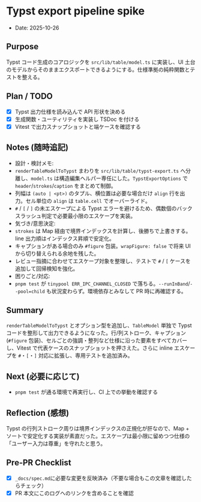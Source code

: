 # Typst export pipeline spike

- Date: 2025-10-26

## Purpose

Typst コード生成のコアロジックを `src/lib/table/model.ts` に実装し、UI 土台のモデルからそのままエクスポートできるようにする。仕様準拠の純粋関数とテストを整える。

## Plan / TODO

- [x] Typst 出力仕様を読み込んで API 形状を決める
- [x] 生成関数・ユーティリティを実装し TSDoc を付ける
- [x] Vitest で出力スナップショットと端ケースを確認する

## Notes (随時追記)

- 設計・検討メモ:
- `renderTableModelToTypst` まわりを `src/lib/table/typst-export.ts` へ分離し、`model.ts` は構造編集ヘルパー専任にした。`TypstExportOptions` で `header`/`strokes`/`caption` をまとめて制御。
- 列幅は `(auto | <pt>)` のタプル、横位置は必要な場合だけ `align` 行を出力。セル単位の `align` は `table.cell` でオーバーライド。
- `#` / `[` / `]` の未エスケープによる Typst エラーを避けるため、偶数個のバックスラッシュ判定で必要最小限のエスケープを実装。
- 気づき/意思決定:
- `strokes` は Map 経由で境界インデックスを計算し、後勝ちで上書きする。line 出力順はインデックス昇順で安定化。
- キャプションがある場合のみ `#figure` 包装。`wrapFigure: false` で将来 UI から切り替えられる余地を残した。
- レビュー指摘に合わせてエスケープ対象を整理し、テストで `#` / `[` ケースを追加して回帰検知を強化。
- 困りごと/対応:
- `pnpm test` が `tinypool ERR_IPC_CHANNEL_CLOSED` で落ちる。`--runInBand`/`--pool=child` も状況変わらず。環境依存とみなして PR 時に再確認する。

## Summary

`renderTableModelToTypst` とオプション型を追加し、`TableModel` 単独で Typst コードを整形して出力できるようになった。行/列ストローク、キャプション (`#figure` 包装)、セルごとの強調・整列など仕様に沿った要素をすべてカバーし、Vitest で代表ケースのスナップショットを押さえた。さらに inline エスケープを `#`・`[`・`]` 対応に拡張し、専用テストを追加済み。

## Next (必要に応じて)

- `pnpm test` が通る環境で再実行し、CI 上での挙動を確認する

## Reflection (感想)

 Typst の行列ストローク周りは境界インデックスの正規化が肝なので、Map + ソートで安定化する実装が素直だった。エスケープは最小限に留めつつ仕様の「ユーザー入力は尊重」を守れたと思う。

## Pre-PR Checklist

- [x] `_docs/spec.md`に必要な変更を反映済み（不要な場合もこの文章を確認したらチェック）
- [x] PR 本文にこのログへのリンクを含めることを確認
